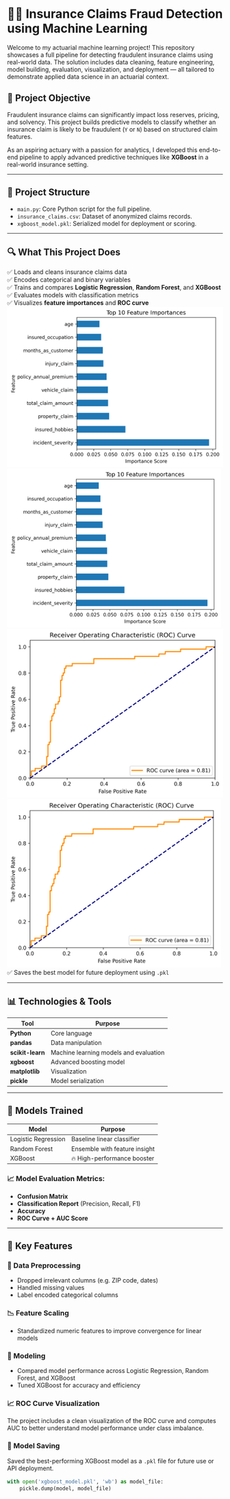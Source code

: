 # 🕵️‍♂️ Insurance Claims Fraud Detection using Machine Learning

Welcome to my actuarial machine learning project! This repository showcases a full pipeline for detecting fraudulent insurance claims using real-world data. The solution includes data cleaning, feature engineering, model building, evaluation, visualization, and deployment — all tailored to demonstrate applied data science in an actuarial context.

## 🚀 Project Objective

Fraudulent insurance claims can significantly impact loss reserves, pricing, and solvency. This project builds predictive models to classify whether an insurance claim is likely to be fraudulent (`Y` or `N`) based on structured claim features.

As an aspiring actuary with a passion for analytics, I developed this end-to-end pipeline to apply advanced predictive techniques like **XGBoost** in a real-world insurance setting.

---

## 📂 Project Structure

- `main.py`: Core Python script for the full pipeline.
- `insurance_claims.csv`: Dataset of anonymized claims records.
- `xgboost_model.pkl`: Serialized model for deployment or scoring.

---

## 🔍 What This Project Does

✅ Loads and cleans insurance claims data  
✅ Encodes categorical and binary variables  
✅ Trains and compares **Logistic Regression**, **Random Forest**, and **XGBoost**  
✅ Evaluates models with classification metrics  
✅ Visualizes **feature importances** and **ROC curve**  
![Feature Importance](images/feat_importance.png)
<img src="images/feat_importance.png" alt="Feature Importance" width="500"/> 
![ROC Curve](images/ROC.png)
<img src="images/ROC.png" alt="ROC Curve" width="500"/>
✅ Saves the best model for future deployment using `.pkl`

---

## 📊 Technologies & Tools

| Tool | Purpose |
|------|---------|
| **Python** | Core language |
| **pandas** | Data manipulation |
| **scikit-learn** | Machine learning models and evaluation |
| **xgboost** | Advanced boosting model |
| **matplotlib** | Visualization |
| **pickle** | Model serialization |

---

## 🧠 Models Trained

| Model               | Purpose                         |
|--------------------|----------------------------------|
| Logistic Regression | Baseline linear classifier      |
| Random Forest       | Ensemble with feature insight   |
| XGBoost             | 🔥 High-performance booster      |

### 📈 Model Evaluation Metrics:
- **Confusion Matrix**
- **Classification Report** (Precision, Recall, F1)
- **Accuracy**
- **ROC Curve + AUC Score**

---

## 📌 Key Features

### 📂 Data Preprocessing
- Dropped irrelevant columns (e.g. ZIP code, dates)
- Handled missing values
- Label encoded categorical columns

### 📉 Feature Scaling
- Standardized numeric features to improve convergence for linear models

### 🤖 Modeling
- Compared model performance across Logistic Regression, Random Forest, and XGBoost
- Tuned XGBoost for accuracy and efficiency

### 📈 ROC Curve Visualization
The project includes a clean visualization of the ROC curve and computes AUC to better understand model performance under class imbalance.

### 💾 Model Saving
Saved the best-performing XGBoost model as a `.pkl` file for future use or API deployment.

```python
with open('xgboost_model.pkl', 'wb') as model_file:
    pickle.dump(model, model_file)
